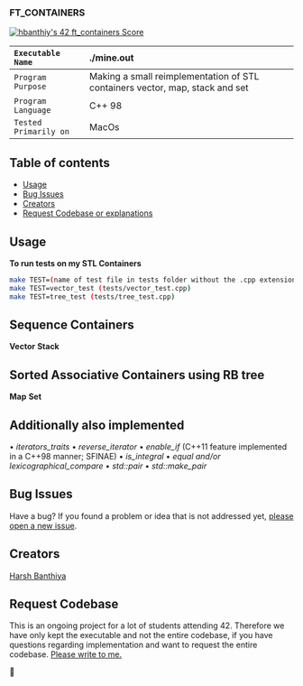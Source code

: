   <h3 align="left">FT_CONTAINERS</h3>

  <p align="left">
    <a href="https://github.com/harshbanthiya/FT_CONTAINERS">
    <a href="https://github.com/JaeSeoKim/badge42"><img src="https://badge42.vercel.app/api/v2/cl2xrmmu4000609mlo05k9qg8/project/2798787" alt="hbanthiy's 42 ft_containers Score" /></a>
    </a>
 </p>
  
   ``Executable Name`` | ./mine.out 
   :--------------- | :---------------
   ``Program Purpose`` | Making a small reimplementation of STL containers vector, map, stack and set
   ``Program Language`` | C++ 98
   ``Tested Primarily on`` | MacOs    



## Table of contents

- [Usage](#Usage)
- [Bug Issues](#bug-issues)
- [Creators](#creators)
- [Request Codebase or explanations](#request-codebase)


## Usage

**To run tests on my STL Containers**
```sh
make TEST=(name of test file in tests folder without the .cpp extension)
make TEST=vector_test (tests/vector_test.cpp)
make TEST=tree_test (tests/tree_test.cpp)
```


## Sequence Containers 

**Vector** 
**Stack** 

## Sorted Associative Containers using RB tree

**Map** 
**Set** 

## Additionally also implemented 

• *iterators_traits*
• *reverse_iterator*
• *enable_if* (C++11 feature implemented in a C++98 manner; SFINAE)
• *is_integral*
• *equal and/or lexicographical_compare*
• *std::pair*
• *std::make_pair*

## Bug Issues 

Have a bug? If you found a problem or idea that is not addressed yet, [please open a new issue](https://github.com/harshbanthiya/FT_CONTAINERS/issues/new).


## Creators

[Harsh Banthiya](https://github.com/harshbanthiya)


## Request Codebase 

This is an ongoing project for a lot of students attending 42. Therefore we have only kept the executable and not the entire codebase, if you have questions regarding implementation and want to request the entire codebase. [Please write to me.](mailto:banthiyaharsh01@gmail.com?subject=[GitHub]%20Request%20Codebase%20Minishell%20Or%20Implementation)


:metal:
